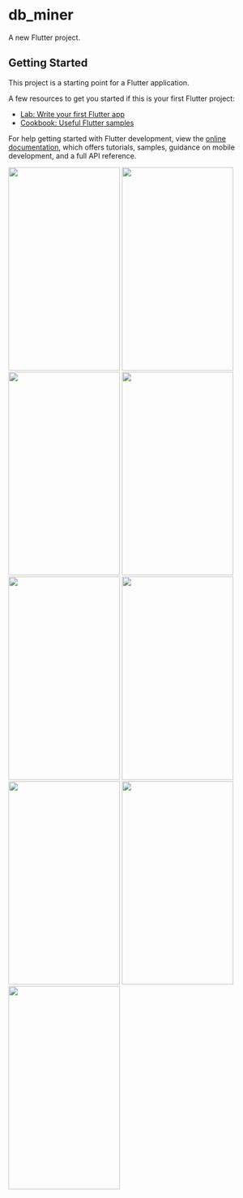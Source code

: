 # db_miner

A new Flutter project.

## Getting Started

This project is a starting point for a Flutter application.

A few resources to get you started if this is your first Flutter project:

- [Lab: Write your first Flutter app](https://docs.flutter.dev/get-started/codelab)
- [Cookbook: Useful Flutter samples](https://docs.flutter.dev/cookbook)

For help getting started with Flutter development, view the
[online documentation](https://docs.flutter.dev/), which offers tutorials,
samples, guidance on mobile development, and a full API reference.

<p>
  <img src = "https://github.com/vkachhadiya25/db_miner/assets/131163362/75fb2933-c002-4e63-b49b-2e80c3aff7cf" height = "400" width = "220">
  <img src = "https://github.com/vkachhadiya25/db_miner/assets/131163362/08a626b2-2ddc-4308-8308-0dc6f6d30d42" height = "400" width = "220">
  <img src = "https://github.com/vkachhadiya25/db_miner/assets/131163362/c99d07a9-f47d-42af-b745-13e4ad7bbeee" height = "400" width = "220">
  <img src = "https://github.com/vkachhadiya25/db_miner/assets/131163362/f43343a1-66ad-4717-80c6-f9725749ad4b" height = "400" width = "220">
  <img src = "https://github.com/vkachhadiya25/db_miner/assets/131163362/32ad0bfa-c034-4d0f-971e-fd59a29b9ac1" height = "400" width = "220">
  <img src = "https://github.com/vkachhadiya25/db_miner/assets/131163362/ab2e5c15-976d-4f2d-b818-67f04608d68d" height = "400" width = "220">
  <img src = "https://github.com/vkachhadiya25/db_miner/assets/131163362/42980301-1ff1-4995-94d2-d3c4b7b8f7f8" height = "400" width = "220">
  <img src = "https://github.com/vkachhadiya25/db_miner/assets/131163362/791cf30f-1e50-4ff3-bdd7-0986a8198e55" height = "400" width = "220">
  <img src = "https://github.com/vkachhadiya25/db_miner/assets/131163362/9d90fa1e-6d38-453b-b6d6-c8180b515dc0" height = "400" width = "220">

</p>
